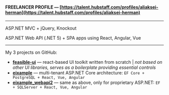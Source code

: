 #### FREELANCER PROFILE — [https://talent.hubstaff.com/profiles/aliaksei-herman](https://talent.hubstaff.com/profiles/aliaksei-herman)

---

ASP.NET MVC + jQuery, Knockout

ASP.NET Web API (.NET 5) + SPA apps using React, Angular, Vue

---

My 3 projects on GitHub:

* [**feasible-ui**](https://aliakseiherman.github.io/feasible-ui) — react-based UI toolkit written from scratch | _not based on other UI libraries, serves as a boilerplate providing essential controls_
* [**eixample**](https://github.com/aliakseiherman/eixample) — multi-tenant ASP.NET Core architecture: `EF Core + PostgreSQL + React, Vue, Angular`
* [**eixample_webapi2**](https://github.com/aliakseiherman/eixample_webapi2) — same as above, only for proprietary ASP.NET: `EF + SQLServer + React, Vue, Angular`
